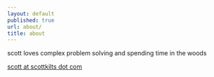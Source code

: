 ```yaml
---
layout: default
published: true
url: about/
title: about
---
```


scott loves complex problem solving and spending time in the woods

[scott at scottkilts dot com](mailto:scott@scottkilts.com)
